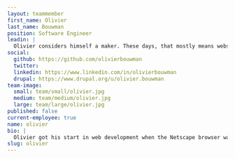 ```yaml
---
layout: teammember
first_name: Olivier
last_name: Bouwman
position: Software Engineer
leadin: |
  Olivier considers himself a maker. These days, that mostly means websites and the occasional art project. Or a mini golf course in his backyard. 
social:
  github: https://github.com/olivierbouwman
  twitter:
  linkedin: https://www.linkedin.com/in/olivierbouwman
  drupal: https://www.drupal.org/u/olivier.bouwman
team-image:
  small: team/small/olivier.jpg
  medium: team/medium/olivier.jpg
  large: team/large/olivier.jpg
published: false
current-employee: true
name: olivier
bio: |
  Olivier got his start in web development when the Netscape browser was the hot new thing. He cut his teeth helping his father develop a digital library for a local university, and he hasn’t looked back. Born and raised in the Netherlands, Olivier studied computer science and put his schooling to work for a while in the creative industry, and later spent some time as a consultant. He eventually found himself roaming the U.S. in a Volkswagen van - as all good adventures begin - and eventually wound up in the Pacific Northwest. Now he’s settled in Portland, putting his years of software engineering experience to use for our nonprofit clients. 
slug: olivier
---
```

